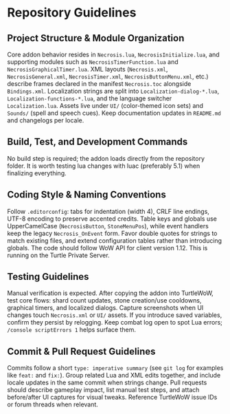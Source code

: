 # Repository Guidelines
## Project Structure & Module Organization
Core addon behavior resides in `Necrosis.lua`, `NecrosisInitialize.lua`, and supporting modules such as `NecrosisTimerFunction.lua` and `NecrosisGraphicalTimer.lua`. XML layouts (`Necrosis.xml`, `NecrosisGeneral.xml`, `NecrosisTimer.xml`, `NecrosisButtonMenu.xml`, etc.) describe frames declared in the manifest `Necrosis.toc` alongside `Bindings.xml`. Localization strings are split into `Localization-dialog-*.lua`, `Localization-functions-*.lua`, and the language switcher `Localization.lua`. Assets live under `UI/` (color-themed icon sets) and `Sounds/` (spell and speech cues). Keep documentation updates in `README.md` and changelogs per locale.

## Build, Test, and Development Commands
No build step is required; the addon loads directly from the repository folder. 
It is worth testing lua changes with luac (preferably 5.1) when finalizing everything.

## Coding Style & Naming Conventions
Follow `.editorconfig`: tabs for indentation (width 4), CRLF line endings, UTF-8 encoding to preserve accented credits. Table keys and globals use UpperCamelCase (`NecrosisButton`, `StoneMenuPos`), while event handlers keep the legacy `Necrosis_OnEvent` form. Favor double quotes for strings to match existing files, and extend configuration tables rather than introducing globals.
The code should follow WoW API for client version 1.12.  This is running on the Turtle Private Server.

## Testing Guidelines
Manual verification is expected. After copying the addon into TurtleWoW, test core flows: shard count updates, stone creation/use cooldowns, graphical timers, and localized dialogs. Capture screenshots when UI changes touch `Necrosis.xml` or `UI/` assets. If you introduce saved variables, confirm they persist by relogging. Keep combat log open to spot Lua errors; `/console scriptErrors 1` helps surface them.

## Commit & Pull Request Guidelines
Commits follow a short `type: imperative summary` (see `git log` for examples like `feat:` and `fix:`). Group related Lua and XML edits together, and include locale updates in the same commit when strings change. Pull requests should describe gameplay impact, list manual test steps, and attach before/after UI captures for visual tweaks. Reference TurtleWoW issue IDs or forum threads when relevant.
